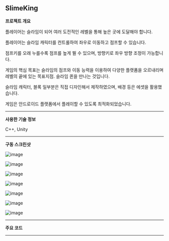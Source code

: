 ## SlimeKing

**프로젝트 개요**

플레이어는 슬라임이 되어 여러 도전적인 레벨을 통해 높은 곳에 도달해야 합니다.

플레이어는 슬라임 캐릭터를 컨트롤하여 좌우로 이동하고 점프할 수 있습니다. 

점프키를 오래 누를수록 점프를 높게 뛸 수 있으며, 방향키로 좌우 방향 조정이 가능합니다.

게임의 핵심 목표는 슬라임의 점프와 이동 능력을 이용하여 다양한 플랫폼을 오르내리며 레벨의 끝에 있는 목표지점. 슬라임 퀸을 만나는 것입니다.

슬라임 캐릭터, 블록 일부분은 직접 디자인해서 제작하였으며, 배경 등은 에셋을 활용했습니다.

게임은 안드로이드 플랫폼에서 플레이할 수 있도록 최적화되었습니다.

--------------------------------------------------------

**사용한 기술 정보**

C++, Unity

--------------------------------------------------------

**구동 스크린샷**

![image](https://github.com/GH1014/SlimeKing/assets/95550744/cac27f04-e4cf-418d-a0f2-dcb271afaec6)

![image](https://github.com/GH1014/SlimeKing/assets/95550744/1c26fe52-3807-45bf-a1f0-cf398cab8dcb)

![image](https://github.com/GH1014/SlimeKing/assets/95550744/e436f978-7842-4c75-b47d-7ea974b122b7)

![image](https://github.com/GH1014/SlimeKing/assets/95550744/2e48f703-7739-481c-b108-0403e5f82a5f)

![image](https://github.com/GH1014/SlimeKing/assets/95550744/968f6b51-6539-48ee-b861-4df5c63c1d8d)

![image](https://github.com/GH1014/SlimeKing/assets/95550744/f5f2190f-f7f4-4659-afdd-f73341d1fa61)

![image](https://github.com/GH1014/SlimeKing/assets/95550744/cac27f04-e4cf-418d-a0f2-dcb271afaec6)



--------------------------------------------------------

**주요 코드**

--------------------------------------------------------



 
